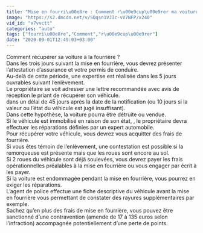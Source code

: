 ```yaml
---
title: "Mise en fourri\u00e8re : Comment r\u00e9cup\u00e9rer ma voiture ?"
image: "https://s2.dmcdn.net/v/SQqsn1VJIc-vV7NFP/x240"
vid_id: "x7vvctt"
categories: "auto"
tags: ["fourri\u00e8re","Comment","r\u00e9cup\u00e9rer"]
date: "2020-09-01T12:49:03+03:00"
---
```

Comment récupérer sa voiture à la fourrière ?  <br>Dans les trois jours suivant la mise en fourrière, vous devrez présenter l’attestation d’assurance et votre permis de conduire.  <br>Au-delà de cette période, une expertise est réalisée dans les 5 jours ouvrables suivant l’enlèvement.  <br>Le propriétaire se voit adresser une lettre recommandée avec avis de réception le priant de récupérer son véhicule.  <br>dans un délai de 45 jours après la date de la notification (ou 10 jours si la valeur ou l’état du véhicule est jugé insuffisant).  <br>Dans cette hypothèse, la voiture pourra être détruite ou vendue.  <br>Si le véhicule est immobilisé en raison de son état, , le propriétaire devra effectuer les réparations définies par un expert automobile.  <br>Pour récupérer votre véhicule, vous devrez vous acquitter des frais de fourrière.  <br>Si vous êtes témoin de l’enlèvement, une contestation est possible si la remorqueuse est présente mais que les roues sont encore au sol.  <br>Si 2 roues du véhicule sont déjà soulevées, vous devrez payer les frais opérationnelles préalables à la mise en fourrière ou vous engager par écrit à les payer.  <br>Si la voiture est endommagée pendant la mise en fourrière, vous pourrez en exiger les réparations.  <br>L’agent de police effectue une fiche descriptive du véhicule avant la mise en fourrière vous permettant de constater des rayures supplémentaires par exemple.  <br>Sachez qu’en plus des frais de mise en fourrière, vous pouvez être sanctionné d’une contravention (amende de 17 à 135 euros selon l’infraction) accompagnée potentiellement d’une perte de points.
